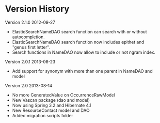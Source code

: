Version History
===============
Version 2.1.0 2012-09-27
* ElasticSearchNameDAO search function can search with or without autocompletion.
* ElasticSearchNameDAO search function now includes epithet and "genus first letter".
* Search functions in NameDAO now allow to include or not ngram index.

Version 2.0.1 2013-08-23
* Add support for synonym with more than one parent in NameDAO and model

Version 2.0 2013-08-14
* No more GeneratedValue on OccurrenceRawModel
* New Vascan package (dao and model)
* Now using Spring 3.2 and Hibernate 4.1
* New ResourceContact model and DAO
* Added migration scripts folder
